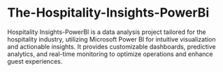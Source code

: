 # The-Hospitality-Insights-PowerBi
Hospitality Insights-PowerBI is a data analysis project tailored for the hospitality industry, utilizing Microsoft Power BI for intuitive visualization and actionable insights. It provides customizable dashboards, predictive analytics, and real-time monitoring to optimize operations and enhance guest experiences.
